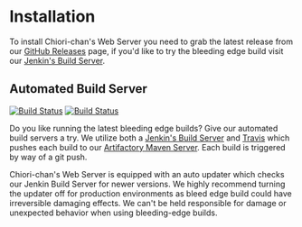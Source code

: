 # Installation

To install Chiori-chan's Web Server you need to grab the latest release from our [GitHub Releases](https://github.com/ChioriGreene/ChioriWebServer/releases) page, if you'd like to try the bleeding edge build visit our [Jenkin's Build Server](http://jenkins.chiorichan.com/job/ChioriWebServer/).

## Automated Build Server

[![Build Status](http://jenkins.chiorichan.com/buildStatus/icon?job=ChioriWebServer)](http://jenkins.chiorichan.com/job/ChioriWebServer/)
[![Build Status](https://travis-ci.org/ChioriGreene/ChioriWebServer.svg?branch=master)](https://travis-ci.org/ChioriGreene/ChioriWebServer)

Do you like running the latest bleeding edge builds? Give our automated build servers a try. We utilize both a [Jenkin's Build Server](http://jenkins.chiorichan.com/job/ChioriWebServer/) and [Travis](https://travis-ci.org/ChioriGreene/ChioriWebServer) which pushes each build to our [Artifactory Maven Server](http://jenkins.chiorichan.com:8081/artifactory/snapshots/com/chiorichan/ChioriWebServer/). Each build is triggered by way of a git push.

Chiori-chan's Web Server is equipped with an auto updater which checks our Jenkin Build Server for newer versions. We highly recommend turning the updater off for production environments as bleed edge build could have irreversible damaging effects. We can't be held responsible for damage or unexpected behavior when using bleeding-edge builds.
